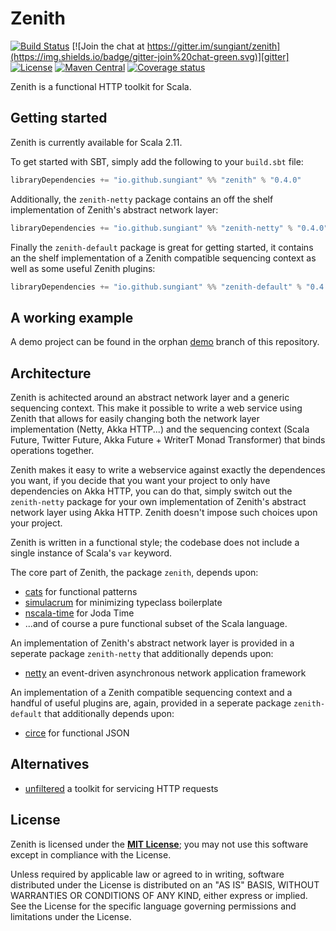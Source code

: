 # Zenith

[![Build Status](https://travis-ci.org/sungiant/zenith.png?branch=master)][travis]
[![Join the chat at https://gitter.im/sungiant/zenith](https://img.shields.io/badge/gitter-join%20chat-green.svg)][gitter]
[![License](https://img.shields.io/badge/license-MIT-lightgrey.svg)][license]
[![Maven Central](https://img.shields.io/maven-central/v/io.github.sungiant/zenith_2.11.svg)][maven]
[![Coverage status](https://img.shields.io/codecov/c/github/sungiant/zenith/master.svg)][coverage]

Zenith is a functional HTTP toolkit for Scala.

## Getting started

Zenith is currently available for Scala 2.11.

To get started with SBT, simply add the following to your `build.sbt` file:

```scala
libraryDependencies += "io.github.sungiant" %% "zenith" % "0.4.0"
```

Additionally, the `zenith-netty` package contains an off the shelf implementation of Zenith's abstract network layer:

```scala
libraryDependencies += "io.github.sungiant" %% "zenith-netty" % "0.4.0"
```

Finally the `zenith-default` package is great for getting started, it contains an the shelf implementation of a Zenith compatible sequencing context as well as some useful Zenith plugins:

```scala
libraryDependencies += "io.github.sungiant" %% "zenith-default" % "0.4.0"
```


## A working example

A demo project can be found in the orphan [demo][demo] branch of this repository.


## Architecture

Zenith is achitected around an abstract network layer and a generic sequencing context.  This make it possible to write a web service using Zenith that allows for easily changing both the network layer implementation (Netty, Akka HTTP...) and the sequencing context (Scala Future, Twitter Future, Akka Future + WriterT Monad Transformer) that binds operations together.

Zenith makes it easy to write a webservice against exactly the dependences you want, if you decide that you want your project to only have dependencies on Akka HTTP, you can do that, simply switch out the `zenith-netty` package for your own implementation of Zenith's abstract network layer using Akka HTTP.  Zenith doesn't impose such choices upon your project. 

Zenith is written in a functional style; the codebase does not include a single instance of Scala's `var` keyword.

The core part of Zenith, the package `zenith`, depends upon:

 * [cats][cats] for functional patterns
 * [simulacrum][simulacrum] for minimizing typeclass boilerplate
 * [nscala-time][nscala-time] for Joda Time
 * ...and of course a pure functional subset of the Scala language.

An implementation of Zenith's abstract network layer is provided in a seperate package `zenith-netty` that additionally depends upon:

* [netty][netty] an event-driven asynchronous network application framework


An implementation of a Zenith compatible sequencing context and a handful of useful plugins are, again, provided in a seperate package `zenith-default` that additionally depends upon:

 * [circe][circe] for functional JSON



## Alternatives

* [unfiltered][unfiltered] a toolkit for servicing HTTP requests

## License

Zenith is licensed under the **[MIT License][license]**; you may not use this software except in compliance with the License.

Unless required by applicable law or agreed to in writing, software
distributed under the License is distributed on an "AS IS" BASIS,
WITHOUT WARRANTIES OR CONDITIONS OF ANY KIND, either express or implied.
See the License for the specific language governing permissions and
limitations under the License.

[netty]: https://github.com/netty/netty
[nscala-time]: https://github.com/nscala-time/nscala-time
[travis]: https://travis-ci.org/sungiant/zenith
[gitter]: https://gitter.im/sungiant/zenith?utm_source=badge&utm_medium=badge&utm_campaign=pr-badge&utm_content=badge
[maven]: https://maven-badges.herokuapp.com/maven-central/io.github.sungiant/zenith_2.11
[license]: https://raw.githubusercontent.com/sungiant/zenith/master/LICENSE
[coverage]: https://codecov.io/github/sungiant/zenith
[unfiltered]: http://unfiltered.databinder.net/Unfiltered.html
[circe]: https://github.com/travisbrown/circe
[simulacrum]: https://github.com/mpilquist/simulacrum
[cats]: https://github.com/typelevel/cats
[demo]: https://github.com/sungiant/zenith/tree/demo
